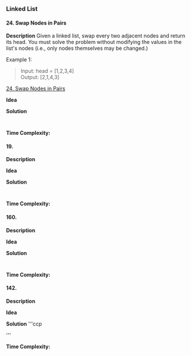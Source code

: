 ### Linked List 
#### 24. Swap Nodes in Pairs
**Description**
Given a linked list, swap every two adjacent nodes and return its head. You must solve the problem without modifying the values in the list's nodes (i.e., only nodes themselves may be changed.)

Example 1:
> Input: head = [1,2,3,4] \
Output: [2,1,4,3]

[24. Swap Nodes in Pairs](https://leetcode.com/problems/swap-nodes-in-pairs/)

**Idea**


**Solution**
```ccp


```


**Time Complexity:**



#### 19.
**Description**


**Idea**


**Solution**
```ccp


```


**Time Complexity:**




#### 160. 
**Description**


**Idea**


**Solution**
```ccp


```


**Time Complexity:**




#### 142. 
**Description**


**Idea**


**Solution**
'''ccp


'''


**Time Complexity:**


